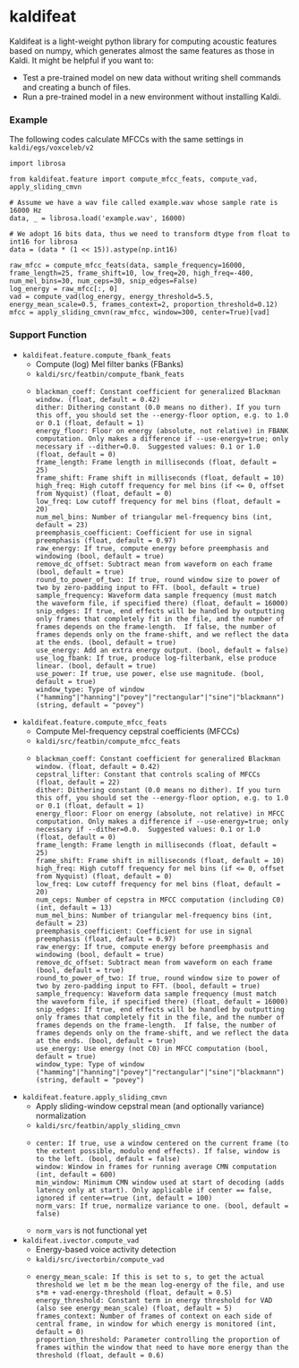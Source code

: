 # kaldifeat

Kaldifeat is a light-weight python library for computing acoustic features based on numpy, which generates almost the same features as those in Kaldi. It might be helpful if you want to:
- Test a pre-trained model on new data without writing shell commands and creating a bunch of files.
- Run a pre-trained model in a new environment without installing Kaldi.

### Example

The following codes calculate MFCCs with the same settings in `kaldi/egs/voxceleb/v2`

```
import librosa

from kaldifeat.feature import compute_mfcc_feats, compute_vad, apply_sliding_cmvn

# Assume we have a wav file called example.wav whose sample rate is 16000 Hz
data, _ = librosa.load('example.wav', 16000)

# We adopt 16 bits data, thus we need to transform dtype from float to int16 for librosa
data = (data * (1 << 15)).astype(np.int16)

raw_mfcc = compute_mfcc_feats(data, sample_frequency=16000, frame_length=25, frame_shift=10, low_freq=20, high_freq=-400, num_mel_bins=30, num_ceps=30, snip_edges=False)
log_energy = raw_mfcc[:, 0]
vad = compute_vad(log_energy, energy_threshold=5.5, energy_mean_scale=0.5, frames_context=2, proportion_threshold=0.12)
mfcc = apply_sliding_cmvn(raw_mfcc, window=300, center=True)[vad]
```

### Support Function

- `kaldifeat.feature.compute_fbank_feats`
  - Compute (log) Mel filter banks (FBanks)
  - `kaldi/src/featbin/compute_fbank_feats`
  - ```
    blackman_coeff: Constant coefficient for generalized Blackman window. (float, default = 0.42)
    dither: Dithering constant (0.0 means no dither). If you turn this off, you should set the --energy-floor option, e.g. to 1.0 or 0.1 (float, default = 1)
    energy_floor: Floor on energy (absolute, not relative) in FBANK computation. Only makes a difference if --use-energy=true; only necessary if --dither=0.0.  Suggested values: 0.1 or 1.0 (float, default = 0)
    frame_length: Frame length in milliseconds (float, default = 25)
    frame_shift: Frame shift in milliseconds (float, default = 10)
    high_freq: High cutoff frequency for mel bins (if <= 0, offset from Nyquist) (float, default = 0)
    low_freq: Low cutoff frequency for mel bins (float, default = 20)
    num_mel_bins: Number of triangular mel-frequency bins (int, default = 23)
    preemphasis_coefficient: Coefficient for use in signal preemphasis (float, default = 0.97)
    raw_energy: If true, compute energy before preemphasis and windowing (bool, default = true)
    remove_dc_offset: Subtract mean from waveform on each frame (bool, default = true)
    round_to_power_of_two: If true, round window size to power of two by zero-padding input to FFT. (bool, default = true)
    sample_frequency: Waveform data sample frequency (must match the waveform file, if specified there) (float, default = 16000)
    snip_edges: If true, end effects will be handled by outputting only frames that completely fit in the file, and the number of frames depends on the frame-length.  If false, the number of frames depends only on the frame-shift, and we reflect the data at the ends. (bool, default = true)
    use_energy: Add an extra energy output. (bool, default = false)
    use_log_fbank: If true, produce log-filterbank, else produce linear. (bool, default = true)
    use_power: If true, use power, else use magnitude. (bool, default = true)
    window_type: Type of window ("hamming"|"hanning"|"povey"|"rectangular"|"sine"|"blackmann") (string, default = "povey")
    ```
- `kaldifeat.feature.compute_mfcc_feats`
  - Compute Mel-frequency cepstral coefficients (MFCCs)
  - `kaldi/src/featbin/compute_mfcc_feats`
  - ```
    blackman_coeff: Constant coefficient for generalized Blackman window. (float, default = 0.42)
    cepstral_lifter: Constant that controls scaling of MFCCs (float, default = 22)
    dither: Dithering constant (0.0 means no dither). If you turn this off, you should set the --energy-floor option, e.g. to 1.0 or 0.1 (float, default = 1)
    energy_floor: Floor on energy (absolute, not relative) in MFCC computation. Only makes a difference if --use-energy=true; only necessary if --dither=0.0.  Suggested values: 0.1 or 1.0 (float, default = 0)
    frame_length: Frame length in milliseconds (float, default = 25)
    frame_shift: Frame shift in milliseconds (float, default = 10)
    high_freq: High cutoff frequency for mel bins (if <= 0, offset from Nyquist) (float, default = 0)
    low_freq: Low cutoff frequency for mel bins (float, default = 20)
    num_ceps: Number of cepstra in MFCC computation (including C0) (int, default = 13)
    num_mel_bins: Number of triangular mel-frequency bins (int, default = 23)
    preemphasis_coefficient: Coefficient for use in signal preemphasis (float, default = 0.97)
    raw_energy: If true, compute energy before preemphasis and windowing (bool, default = true)
    remove_dc_offset: Subtract mean from waveform on each frame (bool, default = true)
    round_to_power_of_two: If true, round window size to power of two by zero-padding input to FFT. (bool, default = true)
    sample_frequency: Waveform data sample frequency (must match the waveform file, if specified there) (float, default = 16000)
    snip_edges: If true, end effects will be handled by outputting only frames that completely fit in the file, and the number of frames depends on the frame-length.  If false, the number of frames depends only on the frame-shift, and we reflect the data at the ends. (bool, default = true)
    use_energy: Use energy (not C0) in MFCC computation (bool, default = true)
    window_type: Type of window ("hamming"|"hanning"|"povey"|"rectangular"|"sine"|"blackmann") (string, default = "povey")
    ```
- `kaldifeat.feature.apply_sliding_cmvn`
  - Apply sliding-window cepstral mean (and optionally variance) normalization
  - `kaldi/src/featbin/apply_sliding_cmvn`
  - ```
    center: If true, use a window centered on the current frame (to the extent possible, modulo end effects). If false, window is to the left. (bool, default = false)
    window: Window in frames for running average CMN computation (int, default = 600)
    min_window: Minimum CMN window used at start of decoding (adds latency only at start). Only applicable if center == false, ignored if center==true (int, default = 100)
    norm_vars: If true, normalize variance to one. (bool, default = false)
    ```
  - `norm_vars` is not functional yet
- `kaldifeat.ivector.compute_vad`
  - Energy-based voice activity detection
  - `kaldi/src/ivectorbin/compute_vad`
  - ```
    energy_mean_scale: If this is set to s, to get the actual threshold we let m be the mean log-energy of the file, and use s*m + vad-energy-threshold (float, default = 0.5)
    energy_threshold: Constant term in energy threshold for VAD (also see energy_mean_scale) (float, default = 5)
    frames_context: Number of frames of context on each side of central frame, in window for which energy is monitored (int, default = 0)
    proportion_threshold: Parameter controlling the proportion of frames within the window that need to have more energy than the threshold (float, default = 0.6)
    ```
